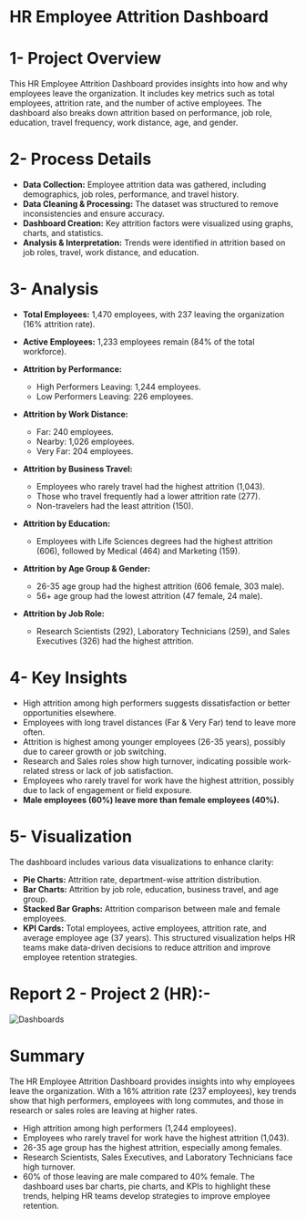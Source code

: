 # HR Employee Attrition Dashboard

# 1- Project Overview
This HR Employee Attrition Dashboard provides insights into how and why employees leave the organization. It includes key metrics such as total employees, attrition rate, and the number of active employees. The dashboard also breaks down attrition based on performance, job role, education, travel frequency, work distance, age, and gender.
# 2- Process Details
- **Data Collection:** Employee attrition data was gathered, including demographics, job roles, performance, and travel history.
- **Data Cleaning & Processing:** The dataset was structured to remove inconsistencies and ensure accuracy.
- **Dashboard Creation:** Key attrition factors were visualized using graphs, charts, and statistics.
- **Analysis & Interpretation:** Trends were identified in attrition based on job roles, travel, work distance, and education.
# 3- Analysis
- **Total Employees:** 1,470 employees, with 237 leaving the organization (16% attrition rate).
- **Active Employees:** 1,233 employees remain (84% of the total workforce).
- **Attrition by Performance:**
    - High Performers Leaving: 1,244 employees.
    - Low Performers Leaving: 226 employees.
- **Attrition by Work Distance:**
    - Far: 240 employees.
    - Nearby: 1,026 employees.
    - Very Far: 204 employees.
- **Attrition by Business Travel:**
    - Employees who rarely travel had the highest attrition (1,043).
    - Those who travel frequently had a lower attrition rate (277).
    - Non-travelers had the least attrition (150).

- **Attrition by Education:**
    - Employees with Life Sciences degrees had the highest attrition (606), followed by Medical (464) and Marketing (159).
- **Attrition by Age Group & Gender:**
    - 26-35 age group had the highest attrition (606 female, 303 male).
    - 56+ age group had the lowest attrition (47 female, 24 male).
- **Attrition by Job Role:**
    - Research Scientists (292), Laboratory Technicians (259), and Sales Executives (326) had the highest attrition.
# 4- Key Insights
- High attrition among high performers suggests dissatisfaction or better opportunities elsewhere.
- Employees with long travel distances (Far & Very Far) tend to leave more often.
- Attrition is highest among younger employees (26-35 years), possibly due to career growth or job switching.
- Research and Sales roles show high turnover, indicating possible work-related stress or lack of job satisfaction.
- Employees who rarely travel for work have the highest attrition, possibly due to lack of engagement or field exposure.
- **Male employees (60%) leave more than female employees (40%).**
# 5- Visualization
The dashboard includes various data visualizations to enhance clarity:
- **Pie Charts:** Attrition rate, department-wise attrition distribution.
- **Bar Charts:** Attrition by job role, education, business travel, and age group.
- **Stacked Bar Graphs:** Attrition comparison between male and female employees.
- **KPI Cards:** Total employees, active employees, attrition rate, and average employee age (37 years).
This structured visualization helps HR teams make data-driven decisions to reduce attrition and improve employee retention strategies.

# Report 2 - Project 2 (HR):-
![Dashboards](https://github.com/user-attachments/assets/d3df7dec-09c2-46ef-a818-cdf6aed44a67)


# Summary
The HR Employee Attrition Dashboard provides insights into why employees leave the organization. With a 16% attrition rate (237 employees), key trends show that high performers, employees with long commutes, and those in research or sales roles are leaving at higher rates.

- High attrition among high performers (1,244 employees).
- Employees who rarely travel for work have the highest attrition (1,043).
- 26-35 age group has the highest attrition, especially among females.
- Research Scientists, Sales Executives, and Laboratory Technicians face high turnover.
- 60% of those leaving are male compared to 40% female.
The dashboard uses bar charts, pie charts, and KPIs to highlight these trends, helping HR teams develop strategies to improve employee retention.
















 








 




